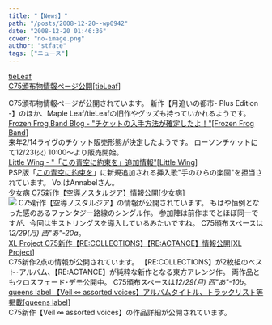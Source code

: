 ```yaml
---
title: "【News】"
path: "/posts/2008-12-20--wp0942"
date: "2008-12-20 01:46:36"
cover: "no-image.png"
author: "stfate"
tags: ["ニュース"]
---
```


<style type="text/css">
<!--
p {white-space: pre-wrap};
-->
</style>

<a class="topics" href="http://tieleaf.net/" target="_blank">tieLeaf C75頒布物情報ページ公開</a><span class="junre">[<a href="http://tieleaf.net/" target="_blank">tieLeaf</a>]</span>
<div class="news">C75頒布物情報ページが公開されています。
新作【月追いの都市- Plus Edition -】のほか、Maple Leaf/tieLeafの旧作やグッズも持っていかれるようです。</div>
<a class="topics" href="http://live.crowsclaw.info/" target="_blank">Frozen Frog Band Blog - "チケットの入手方法が確定したよ！"</a><span class="junre">[<a href="http://live.crowsclaw.info/" target="_blank">Frozen Frog Band</a>]</span>
<div class="news">来年2/14ライヴのチケット販売形態が決定したようです。
ローソンチケットにて12/23(火) 10:00～より販売開始。</div>
<a class="topics" href="http://www.littlewing.ne.jp/" target="_blank">Little Wing - "「この青空に約束を」追加情報"</a><span class="junre">[<a href="http://www.littlewing.ne.jp/" target="_blank">Little Wing</a>]</span>
<div class="news">PSP版「<a href="http://www.play.tgl.jp/aozora/" target="_blank">この青空に約束を</a>」に新規追加される挿入歌"手のひらの楽園"を担当されています。
Vo.はAnnabelさん。</div>
<a class="topics" href="http://www.girldisease.com/" target="_blank">少女病 C75新作【空導ノスタルジア】情報公開</a><span class="junre">[<a href="http://www.girldisease.com/" target="_blank">少女病</a>]</span>
<div class="news"><a href="http://www.girldisease.com/" target="_blank"><img src="http://stfate.net/img/nos_58b.jpg" class="image" /></a>
C75新作【空導ノスタルジア】の情報が公開されています。
もはや恒例となった感のあるファンタジー路線のシングル作。
参加陣は前作までとほぼ同一ですが、今回は生ストリングスを導入しているみたいですね。
C75頒布スペースは<em>12/29(月) 西"あ"-20a</em>。</div>
<a class="topics" href="http://www.xlproject.cc/" target="_blank">XL Project C75新作【RE:COLLECTIONS】【RE:ACTANCE】情報公開</a><span class="junre">[<a href="http://www.xlproject.cc/" target="_blank">XL Project</a>]</span>
<div class="news">C75新作2点の情報が公開されています。
【RE:COLLECTIONS】が2枚組のベスト･アルバム、【RE:ACTANCE】が純粋な新作となる東方アレンジ作。
両作品ともクロスフェード･デモ公開中。
C75頒布スペースは<em>12/29(月) 西"あ"-10b</em>。</div>
<a class="topics" href="http://www.queenslabel.product.co.jp/" target="_blank">queens label 【Veil ∞ assorted voices】アルバムタイトル、トラックリスト等掲載</a><span class="junre">[<a href="http://www.queenslabel.product.co.jp/" target="_blank">queens label</a>]</span>
<div class="news">C75新作【Veil ∞ assorted voices】の作品詳細が公開されています。</div>
